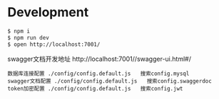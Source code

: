 # Development

```bash
$ npm i
$ npm run dev
$ open http://localhost:7001/
```

swagger文档开发地址
http://localhost:7001//swagger-ui.html#/

```配置
数据库连接配置 ./config/config.default.js   搜索config.mysql
swagger文档配置 ./config/config.default.js   搜索config.swaggerdoc
token加密配置 ./config/config.default.js   搜索config.jwt
```
